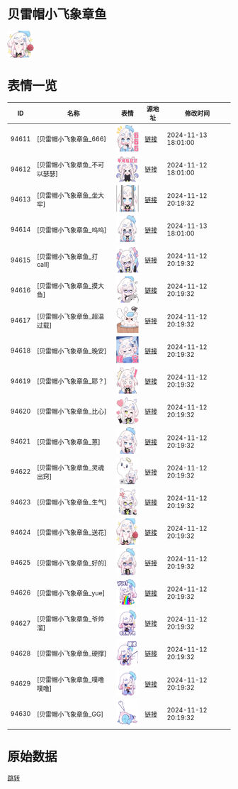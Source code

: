 # 贝雷帽小飞象章鱼

<img src="./cover.png" height="60" alt="cover" />

# 表情一览

|ID|名称|表情|源地址|修改时间|
|----|----|----|----|----|
|94611|[贝雷帽小飞象章鱼_666]|<img src="./pic/094611_%5B贝雷帽小飞象章鱼_666%5D.png" height="60" alt="666"/>|[链接](https://i0.hdslb.com/bfs/garb/aaebabd3b3bb9129615a47466f96b1d84d753d13.png)|2024-11-13 18:01:00|
|94612|[贝雷帽小飞象章鱼_不可以瑟瑟]|<img src="./pic/094612_%5B贝雷帽小飞象章鱼_不可以瑟瑟%5D.png" height="60" alt="不可以瑟瑟"/>|[链接](https://i0.hdslb.com/bfs/garb/cd4bf129393ecc5f5eea471a6272344fd2b508dd.png)|2024-11-12 18:01:00|
|94613|[贝雷帽小飞象章鱼_坐大牢]|<img src="./pic/094613_%5B贝雷帽小飞象章鱼_坐大牢%5D.png" height="60" alt="坐大牢"/>|[链接](https://i0.hdslb.com/bfs/garb/de9e5086f36e12a705333bff17d6fd47fe3e0ea4.png)|2024-11-12 20:19:32|
|94614|[贝雷帽小飞象章鱼_呜呜]|<img src="./pic/094614_%5B贝雷帽小飞象章鱼_呜呜%5D.png" height="60" alt="呜呜"/>|[链接](https://i0.hdslb.com/bfs/garb/a07e9d19ce6b93d2ead33a9dc673ec98bc151316.png)|2024-11-13 18:01:00|
|94615|[贝雷帽小飞象章鱼_打call]|<img src="./pic/094615_%5B贝雷帽小飞象章鱼_打call%5D.png" height="60" alt="打call"/>|[链接](https://i0.hdslb.com/bfs/garb/08c85d6a43525b469c3a9006a9592a021ee49e7f.png)|2024-11-12 20:19:32|
|94616|[贝雷帽小飞象章鱼_摸大鱼]|<img src="./pic/094616_%5B贝雷帽小飞象章鱼_摸大鱼%5D.png" height="60" alt="摸大鱼"/>|[链接](https://i0.hdslb.com/bfs/garb/e89b2a8976bf2ae7fd526cb08918f65341e97aec.png)|2024-11-12 20:19:32|
|94617|[贝雷帽小飞象章鱼_超温过载]|<img src="./pic/094617_%5B贝雷帽小飞象章鱼_超温过载%5D.png" height="60" alt="超温过载"/>|[链接](https://i0.hdslb.com/bfs/garb/544c90d05f8c51d3a9b6219973523addc92f1953.png)|2024-11-12 20:19:32|
|94618|[贝雷帽小飞象章鱼_晚安]|<img src="./pic/094618_%5B贝雷帽小飞象章鱼_晚安%5D.png" height="60" alt="晚安"/>|[链接](https://i0.hdslb.com/bfs/garb/b4fd778656d7c4fe626b471bcd1b51860d884808.png)|2024-11-12 20:19:32|
|94619|[贝雷帽小飞象章鱼_耶？]|<img src="./pic/094619_%5B贝雷帽小飞象章鱼_耶？%5D.png" height="60" alt="耶？"/>|[链接](https://i0.hdslb.com/bfs/garb/ad89cbfa2e1335a41cfd27b258019503e26c0718.png)|2024-11-12 20:19:32|
|94620|[贝雷帽小飞象章鱼_比心]|<img src="./pic/094620_%5B贝雷帽小飞象章鱼_比心%5D.png" height="60" alt="比心"/>|[链接](https://i0.hdslb.com/bfs/garb/b7fb191f82cbfa0d95ee1becb5616f388f11280e.png)|2024-11-12 20:19:32|
|94621|[贝雷帽小飞象章鱼_蒽]|<img src="./pic/094621_%5B贝雷帽小飞象章鱼_蒽%5D.png" height="60" alt="蒽"/>|[链接](https://i0.hdslb.com/bfs/garb/4386789b522b24e3f72f623240a61e3aae3f2b58.png)|2024-11-12 20:19:32|
|94622|[贝雷帽小飞象章鱼_灵魂出窍]|<img src="./pic/094622_%5B贝雷帽小飞象章鱼_灵魂出窍%5D.png" height="60" alt="灵魂出窍"/>|[链接](https://i0.hdslb.com/bfs/garb/0d86035d92c3eb69d6cb602f8dbe3e6c0e8870cd.png)|2024-11-12 20:19:32|
|94623|[贝雷帽小飞象章鱼_生气]|<img src="./pic/094623_%5B贝雷帽小飞象章鱼_生气%5D.png" height="60" alt="生气"/>|[链接](https://i0.hdslb.com/bfs/garb/eb9f7e3781c2be144199e64304bb9c7da040b38e.png)|2024-11-12 20:19:32|
|94624|[贝雷帽小飞象章鱼_送花]|<img src="./pic/094624_%5B贝雷帽小飞象章鱼_送花%5D.png" height="60" alt="送花"/>|[链接](https://i0.hdslb.com/bfs/garb/5722c7cb5e33d2af54b56bd34c25e3cdd125705b.png)|2024-11-12 20:19:32|
|94625|[贝雷帽小飞象章鱼_好的]|<img src="./pic/094625_%5B贝雷帽小飞象章鱼_好的%5D.png" height="60" alt="好的"/>|[链接](https://i0.hdslb.com/bfs/garb/11ae636ebdbf3f14596f48e9d4765a58285ed08a.png)|2024-11-12 20:19:32|
|94626|[贝雷帽小飞象章鱼_yue]|<img src="./pic/094626_%5B贝雷帽小飞象章鱼_yue%5D.png" height="60" alt="yue"/>|[链接](https://i0.hdslb.com/bfs/garb/3f8201c5104c6f6444b74d0bc06815c68935f8ec.png)|2024-11-12 20:19:32|
|94627|[贝雷帽小飞象章鱼_爷帅溜]|<img src="./pic/094627_%5B贝雷帽小飞象章鱼_爷帅溜%5D.png" height="60" alt="爷帅溜"/>|[链接](https://i0.hdslb.com/bfs/garb/cf2337829f467d4176ae52e5b7ac3d3c53e623a3.png)|2024-11-12 20:19:32|
|94628|[贝雷帽小飞象章鱼_硬撑]|<img src="./pic/094628_%5B贝雷帽小飞象章鱼_硬撑%5D.png" height="60" alt="硬撑"/>|[链接](https://i0.hdslb.com/bfs/garb/69a3c401102ddd29d1fdc8c950845e2a58c852ec.png)|2024-11-12 20:19:32|
|94629|[贝雷帽小飞象章鱼_噗噜噗噜]|<img src="./pic/094629_%5B贝雷帽小飞象章鱼_噗噜噗噜%5D.png" height="60" alt="噗噜噗噜"/>|[链接](https://i0.hdslb.com/bfs/garb/5af732aee2993dbf8af28bdad7132af4952e5936.png)|2024-11-12 20:19:32|
|94630|[贝雷帽小飞象章鱼_GG]|<img src="./pic/094630_%5B贝雷帽小飞象章鱼_GG%5D.png" height="60" alt="GG"/>|[链接](https://i0.hdslb.com/bfs/garb/62184e62b56ae52e256b403a30864daa6ed8e110.png)|2024-11-12 20:19:32|

# 原始数据

[跳转](./raw.json)

